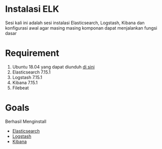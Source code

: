 # Instalasi ELK
Sesi kali ini adalah sesi instalasi Elasticsearch, Logstash, Kibana dan konfigurasi awal agar masing masing komponan dapat menjalankan fungsi dasar


# Requirement
1. Ubuntu 18.04 yang dapat diunduh [di sini](https://drive.bssn.go.id/s/tqjTj2pbgiTcDrd)
1. Elasticsearch 7.15.1
1. Logstash 7.15.1
1. Kibana 7.15.1
1. Filebeat


# Goals
Berhasil Menginstall

* [Elasticsearch](./elasticsearch)
* [Logstash](./logstash)
* [Kibana](./kibana)